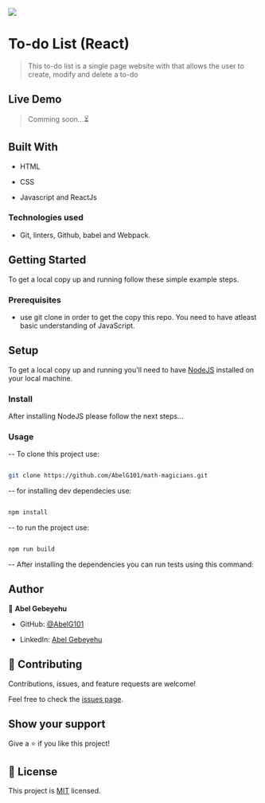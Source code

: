 ![](https://img.shields.io/badge/Microverse-blueviolet)

  

# To-do List (React)

  

>  This to-do list is a single page website with that allows the user to create, modify and delete a to-do
  

## Live Demo

> Comming soon...⏳

  

## Built With

  

- HTML

- CSS

- Javascript and ReactJs

  

### Technologies used

- Git, linters, Github, babel and Webpack.

  
## Getting Started

To get a local copy up and running follow these simple example steps.


### Prerequisites

- use git clone in order to get the copy this repo. You need to have atleast basic understanding of JavaScript.


## Setup

To get a local copy up and running you'll need to have [NodeJS](https://nodejs.org/en/download/) installed on your local machine.


### Install

After installing NodeJS please follow the next steps...

  

### Usage

-- To clone this project use:
```bash

git clone https://github.com/AbelG101/math-magicians.git

```
-- for installing dev dependecies use:

```bash

npm install

```

-- to run the project use:

```bash

npm run build

```

-- After installing the dependencies you can run tests using this command:


## Author

  

👤 **Abel Gebeyehu**

  

- GitHub: [@AbelG101](https://github.com/AbelG101)

- LinkedIn: [Abel Gebeyehu](https://www.linkedin.com/in/abel-gebeyehu-779743183/)

  
  

## 🤝 Contributing

  

Contributions, issues, and feature requests are welcome!

  

Feel free to check the [issues page](../../issues/).

  

## Show your support

  

Give a ⭐️ if you like this project!

  

## 📝 License

  

This project is [MIT](./MIT.md) licensed.
